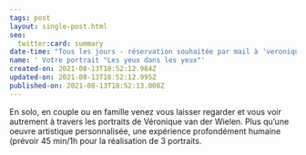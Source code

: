 ```yaml
---
tags: post
layout: single-post.html
seo:
  twitter:card: summary
date-time: "Tous les jours - réservation souhaitée par mail à 'veroniquevdm@gmail.com' "
name: ' Votre portrait "Les yeux dans les yeux"'
created-on: 2021-08-13T18:52:12.984Z
updated-on: 2021-08-13T18:52:12.995Z
published-on: 2021-08-13T18:52:13.008Z
---
```

<!--StartFragment-->

En solo, en couple ou en famille venez vous laisser regarder et vous voir autrement à travers les portraits de Véronique van der Wielen. Plus qu’une oeuvre artistique personnalisée, une expérience profondément humaine (prévoir 45 min/1h pour la réalisation de 3 portraits. 



<!--EndFragment-->